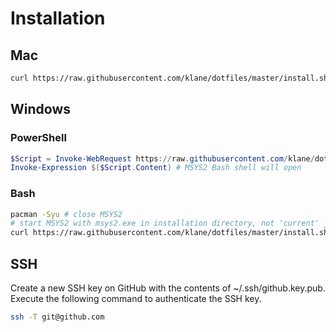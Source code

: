 # Installation

## Mac

```bash
curl https://raw.githubusercontent.com/klane/dotfiles/master/install.sh | bash
```

## Windows

### PowerShell

```powershell
$Script = Invoke-WebRequest https://raw.githubusercontent.com/klane/dotfiles/master/install.ps1
Invoke-Expression $($Script.Content) # MSYS2 Bash shell will open
```

### Bash

```bash
pacman -Syu # close MSYS2
# start MSYS2 with msys2.exe in installation directory, not 'current' junction
curl https://raw.githubusercontent.com/klane/dotfiles/master/install.sh | bash
```

## SSH

Create a new SSH key on GitHub with the contents of ~/.ssh/github.key.pub.
Execute the following command to authenticate the SSH key.

```bash
ssh -T git@github.com
```
